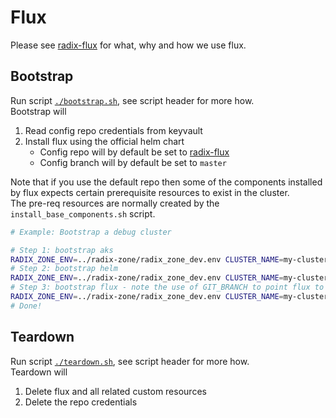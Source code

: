# Flux

Please see [radix-flux](https://github.com/equinor/radix-flux/) for what, why and how we use flux.

## Bootstrap

Run script [`./bootstrap.sh`](./bootstrap.sh), see script header for more how.  
Bootstrap will
1. Read config repo credentials from keyvault
1. Install flux using the official helm chart
   - Config repo will by default be set to [radix-flux](https://github.com/equinor/radix-flux/)
   - Config branch will by default be set to `master`

Note that if you use the default repo then some of the components installed by flux expects certain prerequisite resources to exist in the cluster.  
The pre-req resources are normally created by the `install_base_components.sh` script.

```sh
# Example: Bootstrap a debug cluster

# Step 1: bootstrap aks
RADIX_ZONE_ENV=../radix-zone/radix_zone_dev.env CLUSTER_NAME=my-cluster-flux ../aks/bootstrap.sh
# Step 2: bootstrap helm
RADIX_ZONE_ENV=../radix-zone/radix_zone_dev.env CLUSTER_NAME=my-cluster-flux ../helm/bootstrap.sh
# Step 3: bootstrap flux - note the use of GIT_BRANCH to point flux to my dev branch where I want to test deploy of some components that do not depend on any prerequisite radix resources
RADIX_ZONE_ENV=../radix-zone/radix_zone_dev.env CLUSTER_NAME=my-cluster-flux GIT_BRANCH=my-fluxed-dev-branch ./bootstrap.sh
# Done!
```

## Teardown

Run script [`./teardown.sh`](./teardown.sh), see script header for more how.  
Teardown will
1. Delete flux and all related custom resources
1. Delete the repo credentials